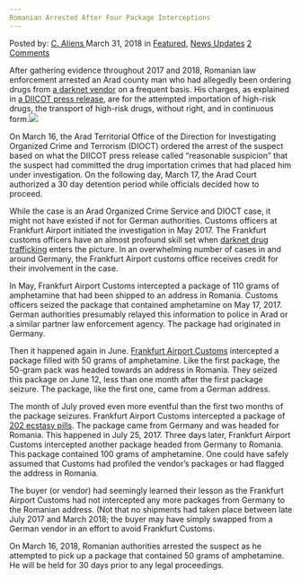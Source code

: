 ```yaml
---
Romanian Arrested After Four Package Interceptions
---
```

<article class="post-listing post-25212 post type-post status-publish format-standard has-post-thumbnail hentry 
 tag-interceptions tag-package tag-romanian">
<div class="post-inner">
<span>Posted by: <a href="https://www.deepdotweb.com/author/caliens/" title="">C. Aliens </a></span>
<span>March 31, 2018</span>
<span>in <a href="https://www.deepdotweb.com/category/deepdot-news/" rel="category tag">Featured</a>, <a href="https://www.deepdotweb.com/category/news-updates/" rel="category tag">News Updates</a></span>
<span><a href="https://www.deepdotweb.com/2018/03/31/romanian-arrested-four-package-interceptions/#comments">2 Comments</a></span>


<p>After gathering evidence throughout 2017 and 2018, Romanian law enforcement arrested an Arad county man who had allegedly been ordering drugs from <a href="https://www.deepdotweb.com/marketplace-directory/categories/vendor-shops">a darknet vendor</a> on a frequent basis. His charges, as explained in <a href="http://www.diicot.ro/index.php/arhiva/2337-comunicat-de-presa2-19-03-2018">a DIICOT press release</a>, are for the attempted importation of high-risk drugs, the transport of high-risk drugs, without right, and in continuous form.<img class="wp-image-25215 aligncenter" src="https://www.deepdotweb.com/wp-content/uploads/2018/03/word-image-36.jpeg" srcset="https://www.deepdotweb.com/wp-content/uploads/2018/03/word-image-36.jpeg 660w, https://www.deepdotweb.com/wp-content/uploads/2018/03/word-image-36-300x150.jpeg 300w" sizes="(max-width: 660px) 100vw, 660px" /></p>
<p>On March 16, the Arad Territorial Office of the Direction for Investigating Organized Crime and Terrorism (DIOCT) ordered the arrest of the suspect based on what the DIICOT press release called “reasonable suspicion” that the suspect had committed the drug importation crimes that had placed him under investigation. On the following day, March 17, the Arad Court authorized a 30 day detention period while officials decided how to proceed.</p>
<p>While the case is an Arad Organized Crime Service and DIOCT case, it might not have existed if not for German authorities. Customs officers at Frankfurt Airport initiated the investigation in May 2017. The Frankfurt customs officers have an almost profound skill set when <a href="https://www.deepdotweb.com/tag/drug/">darknet drug trafficking</a> enters the picture. In an overwhelming number of cases in and around Germany, the Frankfurt Airport customs office receives credit for their involvement in the case.</p>
<p>In May, Frankfurt Airport Customs intercepted a package of 110 grams of amphetamine that had been shipped to an address in Romania. Customs officers seized the package that contained amphetamine on May 17, 2017. German authorities presumably relayed this information to police in Arad or a similar partner law enforcement agency. The package had originated in Germany.</p>
<p>Then it happened again in June. <a href="https://www.deepdotweb.com/2016/11/24/frankfurt-customs-bust-leads-even-bigger-trouble-five-austrian-residents/">Frankfurt Airport Customs</a> intercepted a package filled with 50 grams of amphetamine. Like the first package, the 50-gram pack was headed towards an address in Romania. They seized this package on June 12, less than one month after the first package seizure. The package, like the first one, came from a German address.</p>
<p>The month of July proved even more eventful than the first two months of the package seizures. Frankfurt Airport Customs intercepted a package of <a href="https://www.deepdotweb.com/tag/ecstasy/">202 ecstasy pills</a>. The package came from Germany and was headed for Romania. This happened in July 25, 2017. Three days later, Frankfurt Airport Customs intercepted another package headed from Germany to Romania. This package contained 100 grams of amphetamine. One could have safely assumed that Customs had profiled the vendor’s packages or had flagged the address in Romania.</p>
<p>The buyer (or vendor) had seemingly learned their lesson as the Frankfurt Airport Customs had not intercepted any more packages from Germany to the Romanian address. (Not that no shipments had taken place between late July 2017 and March 2018; the buyer may have simply swapped from a German vendor in an effort to avoid Frankfurt Customs.</p>
<p>On March 16, 2018, Romanian authorities arrested the suspect as he attempted to pick up a package that contained 50 grams of amphetamine. He will be held for 30 days prior to any legal proceedings.</p>
</div>
<span style="display:none"><a href="https://www.deepdotweb.com/tag/arrested/" rel="tag">arrested</a> <a href="https://www.deepdotweb.com/tag/interceptions/" rel="tag">interceptions</a> <a href="https://www.deepdotweb.com/tag/package/" rel="tag">package</a> <a href="https://www.deepdotweb.com/tag/romanian/" rel="tag">romanian</a></span> <span style="display:none" class="updated">2018-03-31</span>
<div style="display:none" class="vcard author" itemprop="author" itemscope itemtype="http://schema.org/Person"><strong class="fn" itemprop="name"><a href="https://www.deepdotweb.com/author/caliens/" title="Posts by C. Aliens" rel="author">C. Aliens</a></strong></div>
</div>
</article>

